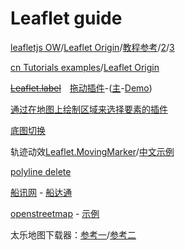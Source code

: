 # Leaflet guide

[leafletjs OW](https://leafletjs.com/reference.html)/[Leaflet Origin](https://github.com/Leaflet/Leaflet)/[教程参考](https://iowiki.com/leafletjs/leafletjs_multi_polyline_and_polygon.html)/[2](http://webgis.cn/leaflet-markers.html)/[3](https://www.giserdqy.com/secdev/leaflet/)

[cn Tutorials examples](https://leafletjs.cn/examples.html)/[Leaflet Origin](https://github.com/NICEXAI/leaflet_zh)

~~[Leaflet.label](https://github.com/Leaflet/Leaflet.label)~~&emsp;[拖动插件](https://github.com/Leaflet/Path.Drag.js)-([主](https://www.javascriptcn.com/post/32271)-[Demo](https://www.javascriptcn.com/post/37557#examples))

[通过在地图上绘制区域来选择要素的插件](https://github.com/sandropibia/Leaflet.SelectAreaFeature)

[底图切换](https://github.com/clavijojuan/L.switchBasemap)

轨迹动效[Leaflet.MovingMarker](https://github.com/ewoken/Leaflet.MovingMarker)/[中文示例](https://blog.csdn.net/BADAO_LIUMANG_QIZHI/article/details/122412374)

[polyline delete](https://gis.stackexchange.com/questions/333286/remove-a-drawn-polyline-from-leaflet-map)

[船讯网](https://www.shipxy.com/Ship/Index) - [船达通](http://www.shipdt.com/shipdt/#/)

[openstreetmap](https://www.openstreetmap.org/) - [示例](https://www.openstreetmap.org/traces)

太乐地图下载器：[参考一](https://blog.csdn.net/wo_buzhidao/article/details/78813086)/[参考二](https://www.jianshu.com/p/ea35e8cc122a)
